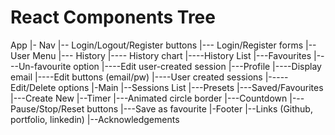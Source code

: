 # React Components Tree
App
|- Nav
  |-- Login/Logout/Register buttons
    |--- Login/Register forms
  |-- User Menu
    |--- History
      |---- History chart
      |----History List
    |---Favourites
      |----Un-favourite option
      |----Edit user-created session
    |---Profile
      |----Display email
      |----Edit buttons (email/pw)
      |----User created sessions
        |-----Edit/Delete options
|-Main
  |--Sessions List
    |---Presets
    |---Saved/Favourites
    |---Create New
  |--Timer
    |---Animated circle border
    |---Countdown
    |---Pause/Stop/Reset buttons
    |---Save as favourite
|-Footer
  |--Links (Github, portfolio, linkedin)
  |--Acknowledgements
